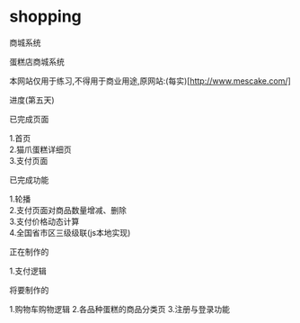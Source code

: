# shopping
商城系统

蛋糕店商城系统

本网站仅用于练习,不得用于商业用途,原网站:(每实)[http://www.mescake.com/]

进度(第五天)

已完成页面<br>

1.首页<br>
2.猫爪蛋糕详细页<br>
3.支付页面<br>


已完成功能<br>

1.轮播<br>
2.支付页面对商品数量增减、删除<br>
3.支付价格动态计算<br>
4.全国省市区三级级联(js本地实现)<br>


正在制作的<br>

1.支付逻辑


将要制作的<br>

1.购物车购物逻辑
2.各品种蛋糕的商品分类页
3.注册与登录功能
